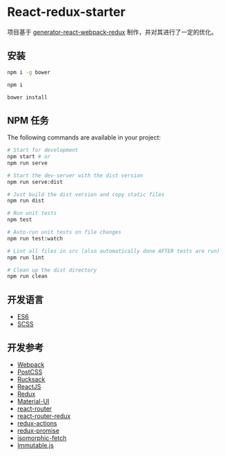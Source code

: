 React-redux-starter
===================

项目基于 [generator-react-webpack-redux](https://github.com/stylesuxx/generator-react-webpack-redux) 制作，并对其进行了一定的优化。

安装
----

```bash
npm i -g bower

npm i

bower install
```

NPM 任务
--------

The following commands are available in your project:

```bash
# Start for development
npm start # or
npm run serve

# Start the dev-server with the dist version
npm run serve:dist

# Just build the dist version and copy static files
npm run dist

# Run unit tests
npm test

# Auto-run unit tests on file changes
npm run test:watch

# Lint all files in src (also automatically done AFTER tests are run)
npm run lint

# Clean up the dist directory
npm run clean
```

开发语言
--------

-	[ES6](http://es6-features.org)
-	[SCSS](http://sass-lang.com)

开发参考
--------

-	[Webpack](https://github.com/webpack/webpack)
-	[PostCSS](https://github.com/postcss/postcss)
-	[Rucksack](https://github.com/simplaio/rucksack)
-	[ReactJS](https://www.gitbook.com/book/chenyitian/react-docs)
-	[Redux](http://cn.redux.js.org/index.html)
-	[Material-UI](http://www.material-ui.com)
-	[react-router](https://github.com/reactjs/react-router)
-	[react-router-redux](https://github.com/reactjs/react-router-redux)
-	[redux-actions](https://github.com/acdlite/redux-actions)
-	[redux-promise](https://github.com/acdlite/redux-promise)
-	[isomorphic-fetch](https://github.com/matthew-andrews/isomorphic-fetch)
-	[Immutable.js](https://facebook.github.io/immutable-js/)
